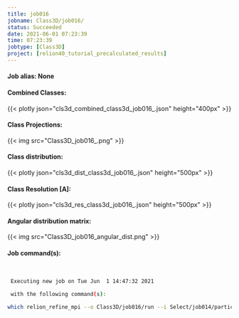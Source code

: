 ```yaml
---
title: job016
jobname: Class3D/job016/
status: Succeeded
date: 2021-06-01 07:23:39
time: 07:23:39
jobtype: [Class3D]
project: [relion40_tutorial_precalculated_results]
---
```


#### Job alias: None

#### Combined Classes:
{{< plotly json="cls3d_combined_class3d_job016_.json" height="400px" >}}
#### Class Projections:
{{< img src="Class3D_job016_.png" >}}
#### Class distribution:
{{< plotly json="cls3d_dist_class3d_job016_.json" height="500px" >}}
#### Class Resolution [A]:
{{< plotly json="cls3d_res_class3d_job016_.json" height="500px" >}}
#### Angular distribution matrix:
{{< img src="Class3D_job016_angular_dist.png" >}}

#### Job command(s):

```bash

 
 Executing new job on Tue Jun  1 14:47:32 2021
 
 with the following command(s): 

which relion_refine_mpi --o Class3D/job016/run --i Select/job014/particles.star --ref InitialModel/job015/initial_model.mrc --ini_high 50 --dont_combine_weights_via_disc --preread_images  --pool 30 --pad 2  --skip_gridding  --ctf --iter 25 --tau2_fudge 4 --particle_diameter 200 --K 4 --flatten_solvent --zero_mask --oversampling 1 --healpix_order 2 --offset_range 5 --offset_step 2 --sym C1 --norm --scale  --j 6 --gpu "4:5:6:7"  --pipeline_control Class3D/job016/
 
 


